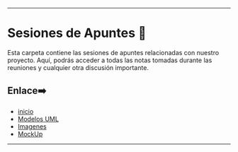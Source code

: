 

---

# Sesiones de Apuntes 📝
Esta carpeta contiene las sesiones de apuntes relacionadas con nuestro proyecto. Aquí, podrás acceder a todas las notas tomadas durante las reuniones y cualquier otra discusión importante. 


## Enlace➡️

- [inicio](https://github.com/hugofresno20/23-24-IdSw1-SDR/tree/main)
- [Modelos UML](https://github.com/hugofresno20/23-24-IdSw1-SDR/tree/main/modelosUML)
- [Imagenes](https://github.com/hugofresno20/23-24-IdSw1-SDR/tree/main/imagenes)
- [MockUp](https://github.com/hugofresno20/23-24-IdSw1-SDR/tree/main/MockUp)

---
